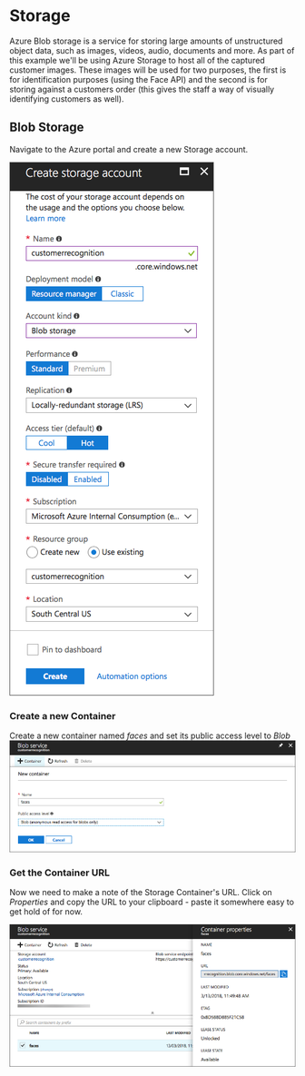 # Storage

Azure Blob storage is a service for storing large amounts of unstructured object data, such as images, videos, audio, documents and more. As part of this example we'll be using Azure Storage to host all of the captured customer images. These images will be used for two purposes, the first is for identification purposes (using the Face API) and the second is for storing against a customers order (this gives the staff a way of visually identifying customers as well).

## Blob Storage

Navigate to the Azure portal and create a new Storage account.

![](images/2_01_Storage_Setup.png)


### Create a new Container

Create a new container named _faces_ and set its public access level to _Blob_
![](images/2_02_Storage_CreateContainer.png)

### Get the Container URL

Now we need to make a note of the Storage Container's URL. Click on _Properties_ and copy the URL to your clipboard - paste it somewhere easy to get hold of for now.

![](images/3_05_Storage_Url.png)